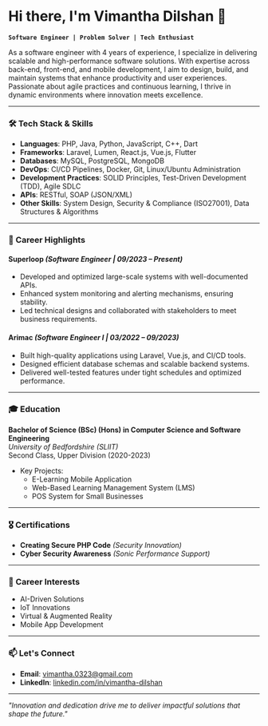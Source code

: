 # Hi there, I'm Vimantha Dilshan 👋

**`Software Engineer | Problem Solver | Tech Enthusiast`**

As a software engineer with 4 years of experience, I specialize in delivering scalable and high-performance software solutions. With expertise across back-end, front-end, and mobile development, I aim to design, build, and maintain systems that enhance productivity and user experiences. Passionate about agile practices and continuous learning, I thrive in dynamic environments where innovation meets excellence.

---

### 🛠️ Tech Stack & Skills

- **Languages**: PHP, Java, Python, JavaScript, C++, Dart  
- **Frameworks**: Laravel, Lumen, React.js, Vue.js, Flutter  
- **Databases**: MySQL, PostgreSQL, MongoDB  
- **DevOps**: CI/CD Pipelines, Docker, Git, Linux/Ubuntu Administration  
- **Development Practices**: SOLID Principles, Test-Driven Development (TDD), Agile SDLC  
- **APIs**: RESTful, SOAP (JSON/XML)  
- **Other Skills**: System Design, Security & Compliance (ISO27001), Data Structures & Algorithms  

---

### 🚀 Career Highlights

#### **Superloop** *(Software Engineer | 09/2023 – Present)*  
- Developed and optimized large-scale systems with well-documented APIs.  
- Enhanced system monitoring and alerting mechanisms, ensuring stability.  
- Led technical designs and collaborated with stakeholders to meet business requirements.  

#### **Arimac** *(Software Engineer I | 03/2022 – 09/2023)*  
- Built high-quality applications using Laravel, Vue.js, and CI/CD tools.  
- Designed efficient database schemas and scalable backend systems.  
- Delivered well-tested features under tight schedules and optimized performance.  

---

### 🎓 Education

**Bachelor of Science (BSc) (Hons) in Computer Science and Software Engineering**  
*University of Bedfordshire (SLIIT)*  
Second Class, Upper Division (2020-2023)  

- Key Projects:  
  - E-Learning Mobile Application  
  - Web-Based Learning Management System (LMS)  
  - POS System for Small Businesses  

---

### 🎖️ Certifications

- **Creating Secure PHP Code** *(Security Innovation)*  
- **Cyber Security Awareness** *(Sonic Performance Support)*  

---

### 🌟 Career Interests

- AI-Driven Solutions  
- IoT Innovations  
- Virtual & Augmented Reality  
- Mobile App Development  

---

### 📫 Let's Connect

- **Email**: vimantha.0323@gmail.com  
- **LinkedIn**: [linkedin.com/in/vimantha-dilshan](https://www.linkedin.com/in/vimantha-dilshan/)  

---

*"Innovation and dedication drive me to deliver impactful solutions that shape the future."*
